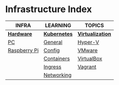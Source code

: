 # Infrastructure Index

|INFRA|LEARNING|TOPICS|
|---|---|---|
|[**Hardware**](hardware-index)|[**Kubernetes**](kubernetes-index)|[**Virtualization**](virtualization-index)|
|[PC](infrastructure/hardware/hardware-pc)|[General](infrastructure/kubernetes/kubernetes-general)|[Hyper-V](infrastructure/virtualization/virtualization-hyperv)|
|[Raspberry Pi](infrastructure/hardware/hardware-raspberrypi)|[Config](infrastructure/kubernetes/kubernetes-config)|[VMware](infrastructure/virtualization/virtualization-vmware)|
||[Containers](infrastructure/kubernetes/kubernetes-containers)|[VirtualBox](infrastructure/virtualization/virtualization-virtualbox)|
||[Ingress](infrastructure/kubernetes/kubernetes-ingress)|[Vagrant](infrastructure/virtualization/virtualization-vagrant)|
||[Networking](infrastructure/kubernetes/kubernetes-networking)|

